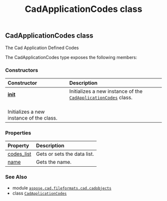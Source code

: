 ﻿---
title: CadApplicationCodes class
second_title: Aspose.CAD for Python via .NET API References
description: 
type: docs
weight: 200
url: /aspose.cad.fileformats.cad.cadobjects/cadapplicationcodes/
is_root: false
---

## CadApplicationCodes class

The Cad Application Defined Codes



The CadApplicationCodes type exposes the following members:

### Constructors
| Constructor | Description |
| :- | :- |
| [__init__](/cad/python-net/aspose.cad.fileformats.cad.cadobjects/cadapplicationcodes/__init__/#str) | Initializes a new instance of the [`CadApplicationCodes`](/cad/python-net/aspose.cad.fileformats.cad.cadobjects/cadapplicationcodes) class.<br/>Initializes a new instance of the class. |


### Properties
| Property | Description |
| :- | :- |
| [codes_list](/cad/python-net/aspose.cad.fileformats.cad.cadobjects/cadapplicationcodes/codes_list) | Gets or sets the data list. |
| [name](/cad/python-net/aspose.cad.fileformats.cad.cadobjects/cadapplicationcodes/name) | Gets the name. |



### See Also
* module [`aspose.cad.fileformats.cad.cadobjects`](..)
* class [`CadApplicationCodes`](/cad/python-net/aspose.cad.fileformats.cad.cadobjects/cadapplicationcodes)
